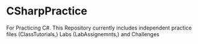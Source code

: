 # CSharpPractice
For Practicing C#.  This Repository currently includes independent practice files (ClassTutorials,) Labs (LabAssignemnts,) and Challenges
